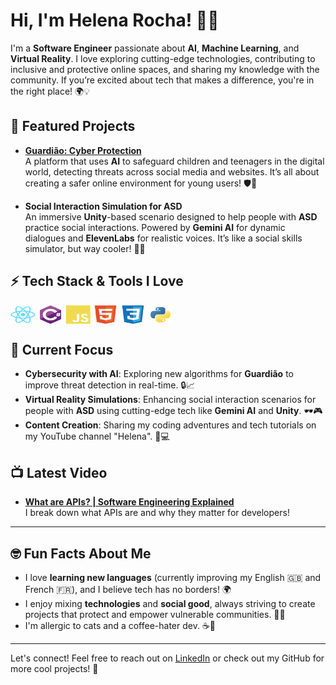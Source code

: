 # Hi, I'm Helena Rocha! 👋🚀

I'm a **Software Engineer** passionate about **AI**, **Machine Learning**, and **Virtual Reality**. I love exploring cutting-edge technologies, contributing to inclusive and protective online spaces, and sharing my knowledge with the community. If you’re excited about tech that makes a difference, you're in the right place! 🌍💡

## 🚀 Featured Projects

- **[Guardião: Cyber Protection](https://github.com/dr1co/guardiao-front)**  
  A platform that uses **AI** to safeguard children and teenagers in the digital world, detecting threats across social media and websites. It’s all about creating a safer online environment for young users! 🛡️🧠

- **Social Interaction Simulation for ASD**  
  An immersive **Unity**-based scenario designed to help people with **ASD** practice social interactions. Powered by **Gemini AI** for dynamic dialogues and **ElevenLabs** for realistic voices. It’s like a social skills simulator, but way cooler! 💬🌐

## ⚡ Tech Stack & Tools I Love

<div style="display: inline_block">
  <img align="center" alt="React" height="30" width="40" src="https://raw.githubusercontent.com/devicons/devicon/master/icons/react/react-original.svg">
  <img align="center" alt="C#" height="30" width="40" src="https://raw.githubusercontent.com/devicons/devicon/master/icons/csharp/csharp-original.svg">
  <img align="center" alt="JavaScript" height="30" width="40" src="https://raw.githubusercontent.com/devicons/devicon/master/icons/javascript/javascript-plain.svg">
  <img align="center" alt="HTML5" height="30" width="40" src="https://raw.githubusercontent.com/devicons/devicon/master/icons/html5/html5-original.svg">
  <img align="center" alt="CSS3" height="30" width="40" src="https://raw.githubusercontent.com/devicons/devicon/master/icons/css3/css3-original.svg">
  <img align="center" alt="Python" height="30" width="40" src="https://raw.githubusercontent.com/devicons/devicon/master/icons/python/python-original.svg">
</div>

## 🎯 Current Focus

- **Cybersecurity with AI**: Exploring new algorithms for **Guardião** to improve threat detection in real-time. 🔒📈
- **Virtual Reality Simulations**: Enhancing social interaction scenarios for people with **ASD** using cutting-edge tech like **Gemini AI** and **Unity**. 🕶️🎮
- **Content Creation**: Sharing my coding adventures and tech tutorials on my YouTube channel "Helena". 🎥💻

## 📺 Latest Video

- **[What are APIs? | Software Engineering Explained](https://www.youtube.com/watch?v=JoFOJ4xDtjc)**  
  I break down what APIs are and why they matter for developers! 

---

## 🤓 Fun Facts About Me

- I love **learning new languages** (currently improving my English 🇬🇧 and French 🇫🇷), and I believe tech has no borders! 🌍
- I enjoy mixing **technologies** and **social good**, always striving to create projects that protect and empower vulnerable communities. 💖🤖
- I'm allergic to cats and a coffee-hater dev. ☕🐾 

<hr>

Let's connect! Feel free to reach out on [LinkedIn](https://www.linkedin.com/in/helena-vd-rocha) or check out my GitHub for more cool projects! 🚀
